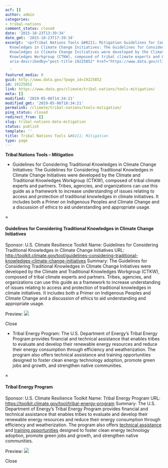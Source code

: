```yaml
---
acf: []
author: admin
categories:
- tribal-nations
comment_status: closed
date: '2015-10-23T13:39:34'
date_gmt: '2015-10-23T17:39:34'
excerpt: '<p>Tribal Nations Tools &#8211; Mitigation Guidelines for Considering Traditional
  Knowledges in Climate Change Initiatives: The Guidelines for Considering Traditional
  Knowledges in Climate Change Initiatives were developed by the Climate and Traditional
  Knowledges Workgroup (CTKW), composed of tribal climate experts and &hellip; <a
  aria-describedby="post-title-19225852" href="https://www.data.gov/climate/tribal-nations/tools-mitigation/">Continued</a></p>

  '
featured_media: 0
guid: http://www.data.gov/?page_id=19225852
id: 19225852
link: https://www.data.gov/climate/tribal-nations/tools-mitigation/
meta: []
modified: '2019-05-06T14:34:21'
modified_gmt: '2019-05-06T18:34:21'
permalink: /climate/tribal-nations/tools-mitigation/
ping_status: closed
redirect_from: []
slug: tribal-nations-data-mitigation
status: publish
template: ''
title: Tribal Nations Tools &#8211; Mitigation
type: page
---
```

**Tribal Nations Tools – Mitigation**


* Guidelines for Considering Traditional Knowledges in Climate Change Initiatives: The Guidelines for Considering Traditional Knowledges in Climate Change Initiatives were developed by the Climate and Traditional Knowledges Workgroup (CTKW), composed of tribal climate experts and partners. Tribes, agencies, and organizations can use this guide as a framework to increase understanding of issues relating to access and protection of traditional knowledges in climate initiatives. It includes both a Primer on Indigenous Peoples and Climate Change and a discussion of ethics to aid understanding and appropriate usage.




×
#### Guidelines for Considering Traditional Knowledges in Climate Change Initiatives





Sponsor:
U.S. Climate Resilience Toolkit
Name:
Guidelines for Considering Traditional Knowledges in Climate Change Initiatives
URL:
<http://toolkit.climate.gov/tool/guidelines-considering-traditional-knowledges-climate-change-initiatives>
Summary:
The Guidelines for Considering Traditional Knowledges in Climate Change Initiatives were developed by the Climate and Traditional Knowledges Workgroup (CTKW), composed of tribal climate experts and partners. Tribes, agencies, and organizations can use this guide as a framework to increase understanding of issues relating to access and protection of traditional knowledges in climate initiatives. It includes both a Primer on Indigenous Peoples and Climate Change and a discussion of ethics to aid understanding and appropriate usage.

Preview:
[![](https://s3.amazonaws.com/bsp-ocsit-prod-east-appdata/datagov/wordpress/2015/10/guidelines_crt.png)](http://toolkit.climate.gov/tool/guidelines-considering-traditional-knowledges-climate-change-initiatives)



Close




* Tribal Energy Program: The U.S. Department of Energy’s Tribal Energy Program provides financial and technical assistance that enables tribes to evaluate and develop their renewable energy resources and reduce their energy consumption through efficiency and weatherization. The program also offers technical assistance and training opportunities designed to foster clean energy technology adoption, promote green jobs and growth, and strengthen native communities.




×
#### Tribal Energy Program





Sponsor:
U.S. Climate Resilience Toolkit
Name:
Tribal Energy Program
URL:
<https://toolkit.climate.gov/tool/tribal-energy-program>
Summary:
The U.S. Department of Energy’s Tribal Energy Program provides financial and technical assistance that enables tribes to evaluate and develop their renewable energy resources and reduce their energy consumption through efficiency and weatherization. The program also offers [technical assistance](http://apps1.eere.energy.gov/tribalenergy/technical_assistance.cfm) and [training opportunities](http://apps1.eere.energy.gov/tribalenergy/training.cfm) designed to foster clean energy technology adoption, promote green jobs and growth, and strengthen native communities.

Preview:
[![](https://s3.amazonaws.com/bsp-ocsit-prod-east-appdata/datagov/wordpress/2015/10/tribal_energy.png)](https://toolkit.climate.gov/tool/tribal-energy-program)



Close




